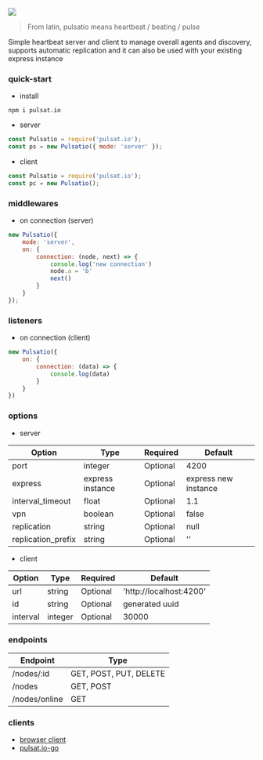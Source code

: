 <img src="https://github.com/roquef/pulsat.io/blob/master/pulsat.io.png?raw=true"></img>

> From latin, pulsatio means heartbeat / beating / pulse


Simple heartbeat server and client to manage overall agents and discovery, supports automatic replication and it can also be used with your existing express instance

### quick-start
- install
```
npm i pulsat.io
```

- server
```js
const Pulsatio = require('pulsat.io');
const ps = new Pulsatio({ mode: 'server' });
```

- client 
```js
const Pulsatio = require('pulsat.io');
const pc = new Pulsatio();
```

### middlewares
- on connection (server)
```js
new Pulsatio({
    mode: 'server',
    on: {
        connection: (node, next) => {
            console.log('new connection')
            node.a = 'b'
            next()
        }
    }
});
```

### listeners
- on connection (client)
```js
new Pulsatio({
    on: {
        connection: (data) => {
            console.log(data)
        }
    }
})
```

### options 
- server

| Option  | Type | Required | Default |
| ------------- | ------------- | ------------- | ------------- |
| port  | integer  | Optional | 4200 |
| express | express instance  | Optional | express new instance |
| interval_timeout | float  | Optional | 1.1 |
| vpn | boolean  | Optional | false |
| replication | string | Optional | null |
| replication_prefix | string | Optional | '' |

- client

| Option  | Type | Required | Default |
| ------------- | ------------- | ------------- | ------------- |
| url  | string  | Optional | 'http://localhost:4200' |
| id  | string  | Optional | generated uuid |
| interval | integer | Optional | 30000 |


### endpoints

| Endpoint | Type |
| ------------- | ------------- |
| /nodes/:id | GET, POST, PUT, DELETE |
| /nodes | GET, POST |
| /nodes/online | GET |

### clients
- [browser client](https://github.com/roquef/pulsat.io-js)
- [pulsat.io-go](https://github.com/Weinsen/pulsat.io-go)

